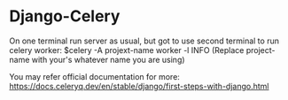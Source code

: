 # Django-Celery

On one terminal run server as usual, but got to use second terminal to run celery worker: $celery -A projext-name worker -l INFO (Replace project-name with your's whatever name you are using)

You may refer official documentation for more: https://docs.celeryq.dev/en/stable/django/first-steps-with-django.html
